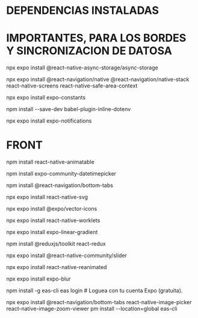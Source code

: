 # DEPENDENCIAS INSTALADAS

# IMPORTANTES, PARA LOS BORDES Y SINCRONIZACION DE DATOSA

npx expo install @react-native-async-storage/async-storage

npx expo install @react-navigation/native @react-navigation/native-stack react-native-screens react-native-safe-area-context

npx expo install expo-constants

npm install --save-dev babel-plugin-inline-dotenv

npx expo install expo-notifications

# FRONT
npm install react-native-animatable

npm install expo-community-datetimepicker

npm install @react-navigation/bottom-tabs

npx expo install react-native-svg

npx expo install @expo/vector-icons

npx expo install react-native-worklets

npx expo install expo-linear-gradient

npm install @reduxjs/toolkit react-redux

npx expo install @react-native-community/slider

npx expo install react-native-reanimated

npx expo install expo-blur

npm install -g eas-cli
eas login # Loguea con tu cuenta Expo (gratuita).

npx expo install @react-navigation/bottom-tabs react-native-image-picker react-native-image-zoom-viewer
pm install --location=global eas-cli